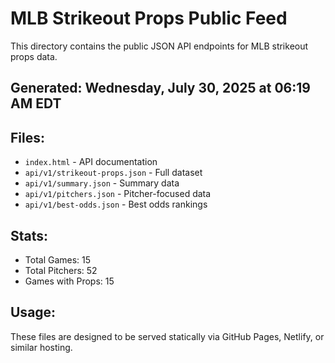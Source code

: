 # MLB Strikeout Props Public Feed

This directory contains the public JSON API endpoints for MLB strikeout props data.

## Generated: Wednesday, July 30, 2025 at 06:19 AM EDT

## Files:
- `index.html` - API documentation
- `api/v1/strikeout-props.json` - Full dataset
- `api/v1/summary.json` - Summary data
- `api/v1/pitchers.json` - Pitcher-focused data  
- `api/v1/best-odds.json` - Best odds rankings

## Stats:
- Total Games: 15
- Total Pitchers: 52
- Games with Props: 15

## Usage:
These files are designed to be served statically via GitHub Pages, Netlify, or similar hosting.
